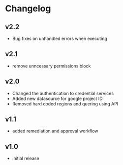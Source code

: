 # Changelog

## v2.2

- Bug fixes on unhandled errors when executing

## v2.1

- remove unncessary permissions block

## v2.0

- Changed the authentication to credential services
- Added new datasource for google project ID
- Removed hard coded regions and quering using API

## v1.1

- added remediation and approval workflow

## v1.0

- initial release
